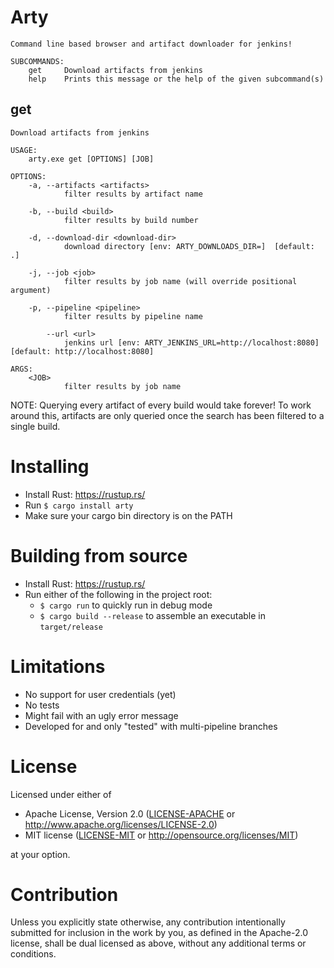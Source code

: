 # Arty
```
Command line based browser and artifact downloader for jenkins!

SUBCOMMANDS:
    get     Download artifacts from jenkins
    help    Prints this message or the help of the given subcommand(s)
```
## get
```
Download artifacts from jenkins

USAGE:
    arty.exe get [OPTIONS] [JOB]

OPTIONS:
    -a, --artifacts <artifacts>
            filter results by artifact name

    -b, --build <build>
            filter results by build number

    -d, --download-dir <download-dir>
            download directory [env: ARTY_DOWNLOADS_DIR=]  [default: .]

    -j, --job <job>
            filter results by job name (will override positional argument)

    -p, --pipeline <pipeline>
            filter results by pipeline name

        --url <url>
            jenkins url [env: ARTY_JENKINS_URL=http://localhost:8080]  [default: http://localhost:8080]

ARGS:
    <JOB>
            filter results by job name
```

NOTE: Querying every artifact of every build would take forever! To work around this, artifacts are only queried once
the search has been filtered to a single build.

# Installing
- Install Rust: https://rustup.rs/
- Run `$ cargo install arty`
- Make sure your cargo bin directory is on the PATH

# Building from source
- Install Rust: https://rustup.rs/
- Run either of the following in the project root:
    - `$ cargo run` to quickly run in debug mode
    - `$ cargo build --release` to assemble an executable in `target/release`

# Limitations
- No support for user credentials (yet)
- No tests
- Might fail with an ugly error message
- Developed for and only "tested" with multi-pipeline branches


# License
Licensed under either of
 * Apache License, Version 2.0
   ([LICENSE-APACHE](LICENSE-APACHE) or http://www.apache.org/licenses/LICENSE-2.0)
 * MIT license
   ([LICENSE-MIT](LICENSE-MIT) or http://opensource.org/licenses/MIT)
   
at your option.

# Contribution
Unless you explicitly state otherwise, any contribution intentionally submitted
for inclusion in the work by you, as defined in the Apache-2.0 license, shall be
dual licensed as above, without any additional terms or conditions.
